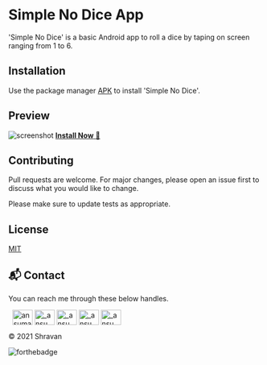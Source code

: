 # Simple No Dice App

 'Simple No Dice' is a basic Android app to roll a dice by taping on screen ranging from 1 to 6.

## Installation

Use the package manager [APK](https://www.mediafire.com/file/4bquuvmd9b7idp9/Simple_No_Dice.apk/file) to install  'Simple No Dice'.

## Preview
![screenshot](https://user-images.githubusercontent.com/71520844/138956091-b195b6b5-9799-4e41-9dda-c81974e12a7c.png)
<a href="https://www.mediafire.com/file/4bquuvmd9b7idp9/Simple_No_Dice.apk/file" target="_blank">**Install Now** 🚀</a>


## Contributing
Pull requests are welcome. For major changes, please open an issue first to discuss what you would like to change.

Please make sure to update tests as appropriate.

## License
[MIT](https://choosealicense.com/licenses/mit/)

<h2>📬 Contact</h2>

You can reach me through these below handles.

&nbsp;&nbsp;<a href="https://linkedin.com/in/shravanrevanna" target="blank"><img align="center" src="https://raw.githubusercontent.com/rahuldkjain/github-profile-readme-generator/master/src/images/icons/Social/linked-in-alt.svg" alt="ansuman-behera-7b00b61b6" height="30" width="40" /></a>
 <a href="https://instagram.com/shravan_revanna" target="blank"><img align="center" src="https://raw.githubusercontent.com/rahuldkjain/github-profile-readme-generator/master/src/images/icons/Social/instagram.svg" alt="_ansuman_behera_/" height="30" width="40" /></a>
  <a href="https://facebook.com/Shravan.3.07" target="blank"><img align="center" src="https://raw.githubusercontent.com/rahuldkjain/github-profile-readme-generator/master/src/images/icons/Social/facebook.svg" alt="_ansuman_behera_/" height="30" width="40" /></a>
  <a href="https://twitter.com/myselfshravan" target="blank"><img align="center" src="https://raw.githubusercontent.com/rahuldkjain/github-profile-readme-generator/master/src/images/icons/Social/twitter.svg" alt="_ansuman_behera_/" height="30" width="40" /></a>
  <a href="https://stackoverflow.com/users/17003616/shravan" target="blank"><img align="center" src="https://raw.githubusercontent.com/rahuldkjain/github-profile-readme-generator/master/src/images/icons/Social/stack-overflow.svg" alt="_ansuman_behera_/" height="30" width="40" /></a>
   
© 2021 Shravan

![forthebadge](https://forthebadge.com/images/badges/built-with-love.svg)
